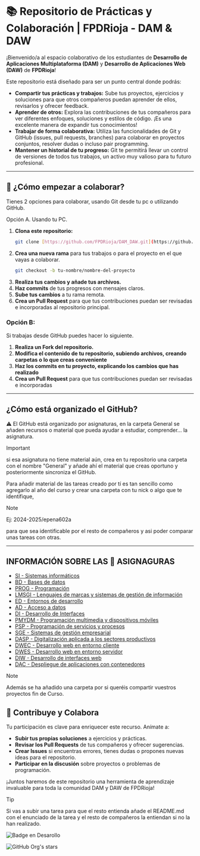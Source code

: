 # 📚 Repositorio de Prácticas y Colaboración | FPDRioja - DAM & DAW

¡Bienvenido/a al espacio colaborativo de los estudiantes de **Desarrollo de Aplicaciones Multiplataforma (DAM)** y **Desarrollo de Aplicaciones Web (DAW)** de **FPDRioja**!

Este repositorio está diseñado para ser un punto central donde podrás:

* **Compartir tus prácticas y trabajos:** Sube tus proyectos, ejercicios y soluciones para que otros compañeros puedan aprender de ellos, revisarlos y ofrecer feedback.
* **Aprender de otros:** Explora las contribuciones de tus compañeros para ver diferentes enfoques, soluciones y estilos de código. ¡Es una excelente manera de expandir tus conocimientos!
* **Trabajar de forma colaborativa:** Utiliza las funcionalidades de Git y GitHub (issues, pull requests, branches) para colaborar en proyectos conjuntos, resolver dudas o incluso pair programming.
* **Mantener un historial de tu progreso:** Git te permitirá llevar un control de versiones de todos tus trabajos, un activo muy valioso para tu futuro profesional.

---

## 🚀 ¿Cómo empezar a colaborar?

Tienes 2 opciones para colaborar, usando Git desde tu pc o utilizando GitHub.

Opción A. Usando tu PC.
1.  **Clona este repositorio:**
    ```bash
    git clone [https://github.com/FPDRioja/DAM_DAW.git](https://github.com/FPDRioja/DAM_DAW.git)
    ```
2.  **Crea una nueva rama** para tus trabajos o para el proyecto en el que vayas a colaborar.
    ```bash
    git checkout -b tu-nombre/nombre-del-proyecto
    ```
3.  **Realiza tus cambios y añade tus archivos.**
4.  **Haz commits** de tus progresos con mensajes claros.
5.  **Sube tus cambios** a tu rama remota.
6.  **Crea un Pull Request** para que tus contribuciones puedan ser revisadas e incorporadas al repositorio principal.

### Opción B:

Si trabajas desde GitHub puedes hacer lo siguiente.
1. **Realiza un Fork del repositorio.**
2. **Modifica el contenido de tu repositorio, subiendo archivos, creando carpetas o lo que creas conveniente**
3. **Haz los commits en tu proyecto, explicando los cambios que has realizado**
4. **Crea un Pull Request** para que tus contribuciones puedan ser revisadas e incorporadas

---

## ¿Cómo está organizado el GitHub?

⚠️ El GitHub está organizado por asignaturas, en la carpeta General se añaden recursos o material que pueda ayudar a estudiar, comprender... la asignatura.

> [!IMPORTANT]
> si esa asignatura no tiene material aún, crea en tu repositorio una carpeta con el nombre "General" y añade ahí el material que creas oportuno y posteriormente sincroniza el GitHub.

Para añadir material de las tareas creado por tí es tan sencillo como agregarlo al año del curso y crear una carpeta con tu nick o algo que te identifique, 

> [!NOTE]
> Ej: 2024-2025/epena602a

para que sea identificable por el resto de compañeros y asi poder comparar unas tareas con otras.

---



## INFORMACIÓN SOBRE LAS 📂 ASIGNAGURAS 

- [SI - Sistemas informáticos](./Asignaturas/SI/README.md)
- [BD - Bases de datos](./Asignaturas/BD/README.md)
- [PROG - Programación](./Asignaturas/PROG/README.md)
- [LMSGI - Lenguajes de marcas y sistemas de gestión de información](./Asignaturas/LMSGI/README.md)
- [ED - Entornos de desarrollo](./Asignaturas/ED/README.md)
- [AD - Acceso a datos](./Asignaturas/AD/README.md)
- [DI - Desarrollo de Interfaces](./Asignaturas/DI/README.md)
- [PMYDM - Programación multimedia y dispositivos móviles](./Asignaturas/PMYDM/README.md)
- [PSP - Programación de servicios y procesos](./Asignaturas/PSP/README.md)
- [SGE - Sistemas de gestión empresarial](./Asignaturas/SGE/README.md)
- [DASP - Digitalización aplicada a los sectores productivos](./Asignaturas/DASP/README.md)
- [DWEC - Desarrollo web en entorno cliente](./Asignaturas/DWEC/README.md)
- [DWES - Desarrollo web en entorno servidor](./Asignaturas/DWES/README.md)
- [DIW - Desarrollo de interfaces web](./Asignaturas/DIW/README.md)
- [DAC - Despliegue de aplicaciones con contenedores](./Asignaturas/DAC/README.md)

> [!NOTE]
> Además se ha añadido una carpeta por si queréis compartir vuestros proyectos fin de Curso.



## 🤝 Contribuye y Colabora

Tu participación es clave para enriquecer este recurso. Anímate a:

* **Subir tus propias soluciones** a ejercicios y prácticas.
* **Revisar los Pull Requests** de tus compañeros y ofrecer sugerencias.
* **Crear Issues** si encuentras errores, tienes dudas o propones nuevas ideas para el repositorio.
* **Participar en la discusión** sobre proyectos o problemas de programación.

¡Juntos haremos de este repositorio una herramienta de aprendizaje invaluable para toda la comunidad DAM y DAW de FPDRioja!


> [!TIP]
> Si vas a subir una tarea para que el resto entienda añade el README.md con el enunciado de la tarea y el resto de compañeros la entiendan si no la han realizado.

![Badge en Desarollo](https://img.shields.io/badge/STATUS-EN%20DESAROLLO-green)


![GitHub Org's stars](https://img.shields.io/github/stars/camilafernanda?style=social)
